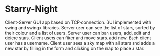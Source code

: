 # Starry-Night
Client-Server GUI app based on TCP-connection. 
GUI implemented with swing and swingx libraries. Server user can see the list of stars, sorted by their colour and a list of users. 
Server user can ban users, add, edit and delete stars. 
Client users can filter and move stars, add new. Each client user has a username. 
Client user sees a sky map with all stars and adds a new star by filling in the form and clicking on the map to place a star.
